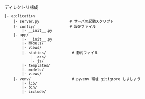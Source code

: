 ディレクトリ構成  

    |- application
        |- server.py              # サーバの起動スクリプト
        |- config/                # 設定ファイル
            |- __init__.py
        |- app/
            |- __init__.py
            |- models/
            |- views/
            |- statics/            # 静的ファイル
                |- css/
                |- js/
            |- templates/
            |- models/
            |- views/
        |- venv/                   # pyvenv 環境 gitignore しましょう
            |- lib/
            |- bin/
            |- include/

 